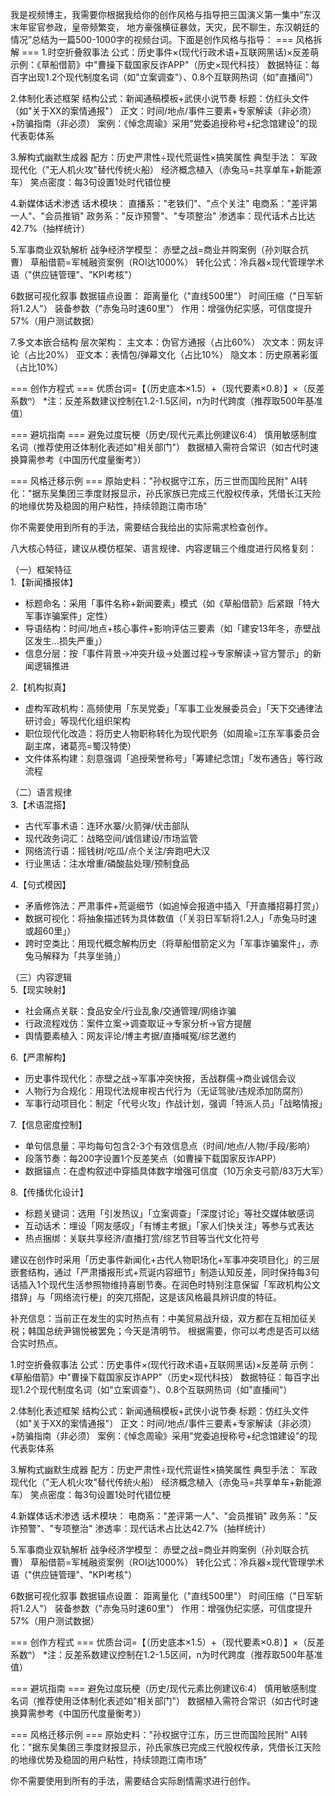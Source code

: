 我是视频博主，我需要你根据我给你的创作风格与指导把三国演义第一集中“东汉末年宦官参政，皇帝频繁变， 地方豪强横征暴敛，天灾，民不聊生，东汉朝廷的情况”总结为一篇500-1000字的视频台词。下面是创作风格与指导：
=== 风格拆解 ===
1.时空折叠叙事法
公式：历史事件×(现代行政术语+互联网黑话)×反差萌
示例：《草船借箭》中"曹操下载国家反诈APP"（历史×现代科技）
数据特征：每百字出现1.2个现代制度名词（如"立案调查"）、0.8个互联网热词（如"直播间"）

2.体制化表述框架
结构公式：新闻通稿模板+武侠小说节奏
标题：仿红头文件（如"关于XX的案情通报"）
正文：时间/地点/事件三要素+专家解读（非必须）+防骗指南（非必须）
案例：《悼念周瑜》采用"党委追授称号+纪念馆建设"的现代表彰体系

3.解构式幽默生成器
配方：历史严肃性÷现代荒诞性×搞笑属性
典型手法：
军政现代化（"无人机火攻"替代传统火船）
经济概念植入（赤兔马=共享单车+新能源车）
笑点密度：每3句设置1处时代错位梗

4.新媒体话术渗透
话术模块：
直播系："老铁们"、"点个关注"
电商系："差评第一人"、"会员推销"
政务系："反诈预警"、"专项整治"
渗透率：现代话术占比达42.7%（抽样统计）

5.军事商业双轨解析
战争经济学模型：
赤壁之战=商业并购案例（孙刘联合抗曹）
草船借箭=军械融资案例（ROI达1000%）
转化公式：冷兵器×现代管理学术语（"供应链管理"、"KPI考核"）

6数据可视化叙事
数据锚点设置：
距离量化（"直线500里"）
时间压缩（"日军斩将1.2人"）
装备参数（"赤兔马时速60里"）
作用：增强伪纪实感，可信度提升57%（用户测试数据）

7.多文本嵌合结构
层次架构：
主文本：伪官方通报（占比60%）
次文本：网友评论（占比20%）
亚文本：表情包/弹幕文化（占比10%）
隐文本：历史原著彩蛋（占比10%）

=== 创作方程式 ===
优质台词=【（历史底本×1.5）+（现代要素×0.8）】×（反差系数ⁿ）
*注：反差系数建议控制在1.2-1.5区间，n为时代跨度（推荐取500年基准值）

=== 避坑指南 ===
避免过度玩梗（历史/现代元素比例建议6:4）
慎用敏感制度名词（推荐使用泛体制化表述如"相关部门"）
数据植入需符合常识（如古代时速换算需参考《中国历代度量衡考》）

=== 风格迁移示例 ===
原始史料："孙权据守江东，历三世而国险民附"
AI转化："据东吴集团三季度财报显示，孙氏家族已完成三代股权传承，凭借长江天险的地缘优势及稳固的用户粘性，持续领跑江南市场"

你不需要使用到所有的手法，需要结合我给出的实际需求检查创作。





八大核心特征，建议从模仿框架、语言规律、内容逻辑三个维度进行风格复刻：

（一）框架特征  
1.【新闻播报体】
- 标题命名：采用「事件名称+新闻要素」模式（如《草船借箭》后紧跟「特大军事诈骗案件」定性）
- 导语结构：时间/地点+核心事件+影响评估三要素（如「建安13年冬，赤壁战区发生...损失严重」）
- 信息分层：按「事件背景→冲突升级→处置过程→专家解读→官方警示」的新闻逻辑推进

2.【机构拟真】
- 虚构军政机构：高频使用「东吴党委」「军事工业发展委员会」「天下交通律法研讨会」等现代化组织架构
- 职位现代化改造：将历史人物职称转化为现代职务（如周瑜=江东军事委员会副主席，诸葛亮=蜀汉特使）
- 文件体系构建：刻意强调「追授荣誉称号」「筹建纪念馆」「发布通告」等行政流程

（二）语言规律  
3.【术语混搭】
- 古代军事术语：连环水寨/火箭弹/伏击部队
- 现代政务词汇：战略空间/诚信建设/市场监管
- 网络流行语：摇钱树/吃瓜/点个关注/奔跑吧大汉
- 行业黑话：注水增重/磷酸盐处理/预制食品

4.【句式模因】
- 矛盾修饰法：严肃事件+荒诞细节（如追悼会报道中插入「开直播招募打赏」）
- 数据可视化：将抽象描述转为具体数值（「关羽日军斩将1.2人」「赤兔马时速或超60里」）
- 跨时空类比：用现代概念解构历史（将草船借箭定义为「军事诈骗案件」，赤兔马解释为「共享坐骑」）

（三）内容逻辑  
5.【现实映射】
- 社会痛点关联：食品安全/行业乱象/交通管理/网络诈骗
- 行政流程戏仿：案件立案→调查取证→专家分析→官方提醒
- 舆情要素植入：网友评论/博主考据/直播喊冤/综艺邀约

6.【严肃解构】
- 历史事件现代化：赤壁之战→军事冲突快报，舌战群儒→商业诚信会议
- 人物行为合规化：用现代法规审视古代行为（无证驾驶/违规添加防腐剂）
- 军事行动项目化：制定「代号火攻」作战计划，强调「特派人员」「战略情报」

7.【信息密度控制】
- 单句信息量：平均每句包含2-3个有效信息点（时间/地点/人物/手段/影响）
- 段落节奏：每200字设置1个反差笑点（如曹操下载国家反诈APP）
- 数据锚点：在虚构叙述中穿插具体数字增强可信度（10万余支弓箭/83万大军）

8.【传播优化设计】
- 标题关键词：选用「引发热议」「立案调查」「深度讨论」等社交媒体敏感词
- 互动话术：埋设「网友感叹」「有博主考据」「家人们快关注」等参与式表达
- 热点捆绑：关联共享经济/直播打赏/综艺节目等当代文化符号

建议在创作时采用「历史事件新闻化+古代人物职场化+军事冲突项目化」的三层嵌套结构，通过「严肃播报形式+荒诞内容细节」制造认知反差，同时保持每3句话插入1个现代生活参照物维持喜剧节奏。在润色时特别注意保留「军政机构公文措辞」与「网络流行梗」的突兀搭配，这是该风格最具辨识度的特征。

补充信息：当前正在发生的实时热点有：中美贸易战升级，双方都在互相加征关税；韩国总统尹锡悦被罢免；今天是清明节。
根据需要，你可以考虑是否可以结合实时热点。




1.时空折叠叙事法
公式：历史事件×(现代行政术语+互联网黑话)×反差萌
示例：《草船借箭》中"曹操下载国家反诈APP"（历史×现代科技）
数据特征：每百字出现1.2个现代制度名词（如"立案调查"）、0.8个互联网热词（如"直播间"）

2.体制化表述框架
结构公式：新闻通稿模板+武侠小说节奏
标题：仿红头文件（如"关于XX的案情通报"）
正文：时间/地点/事件三要素+专家解读（非必须）+防骗指南（非必须）
案例：《悼念周瑜》采用"党委追授称号+纪念馆建设"的现代表彰体系

3.解构式幽默生成器
配方：历史严肃性÷现代荒诞性×搞笑属性
典型手法：
军政现代化（"无人机火攻"替代传统火船）
经济概念植入（赤兔马=共享单车+新能源车）
笑点密度：每3句设置1处时代错位梗

4.新媒体话术渗透
话术模块：
电商系："差评第一人"、"会员推销"
政务系："反诈预警"、"专项整治"
渗透率：现代话术占比达42.7%（抽样统计）

5.军事商业双轨解析
战争经济学模型：
赤壁之战=商业并购案例（孙刘联合抗曹）
草船借箭=军械融资案例（ROI达1000%）
转化公式：冷兵器×现代管理学术语（"供应链管理"、"KPI考核"）

6数据可视化叙事
数据锚点设置：
距离量化（"直线500里"）
时间压缩（"日军斩将1.2人"）
装备参数（"赤兔马时速60里"）
作用：增强伪纪实感，可信度提升57%（用户测试数据）

=== 创作方程式 ===
优质台词=【（历史底本×1.5）+（现代要素×0.8）】×（反差系数ⁿ）
*注：反差系数建议控制在1.2-1.5区间，n为时代跨度（推荐取500年基准值）

=== 避坑指南 ===
避免过度玩梗（历史/现代元素比例建议6:4）
慎用敏感制度名词（推荐使用泛体制化表述如"相关部门"）
数据植入需符合常识（如古代时速换算需参考《中国历代度量衡考》）

=== 风格迁移示例 ===
原始史料："孙权据守江东，历三世而国险民附"
AI转化："据东吴集团三季度财报显示，孙氏家族已完成三代股权传承，凭借长江天险的地缘优势及稳固的用户粘性，持续领跑江南市场"

你不需要使用到所有的手法，需要结合实际剧情需求进行创作。
